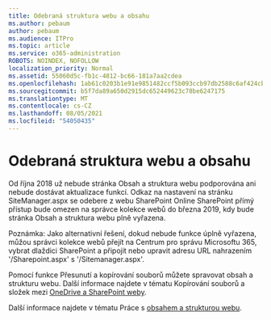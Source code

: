 ```yaml
---
title: Odebraná struktura webu a obsahu
ms.author: pebaum
author: pebaum
ms.audience: ITPro
ms.topic: article
ms.service: o365-administration
ROBOTS: NOINDEX, NOFOLLOW
localization_priority: Normal
ms.assetid: 55060d5c-fb1c-4812-bc66-181a7aa2cdea
ms.openlocfilehash: 1ab61c0203b1e91e9851482ccf5b093ccb97db2588c6af424cbf24c51e7fbcda
ms.sourcegitcommit: b5f7da89a650d2915dc652449623c78be6247175
ms.translationtype: MT
ms.contentlocale: cs-CZ
ms.lasthandoff: 08/05/2021
ms.locfileid: "54050435"
---
```

# <a name="site-and-content-structure-removed"></a>Odebraná struktura webu a obsahu

Od října 2018 už nebude stránka Obsah a struktura webu podporována ani nebude dostávat aktualizace funkcí. Odkaz na nastavení na stránku SiteManager.aspx se odebere z webu SharePoint Online SharePoint přímý přístup bude omezen na správce kolekce webů do března 2019, kdy bude stránka Obsah a struktura webu plně vyřazena. 

Poznámka: Jako alternativní řešení, dokud nebude funkce úplně vyřazena, můžou správci kolekce webů přejít na Centrum pro správu Microsoftu 365, vybrat dlaždici SharePoint a připojit nebo upravit adresu URL nahrazením '/Sharepoint.aspx' s '/Sitemanager.aspx'. 


Pomocí funkce Přesunutí a kopírování souborů můžete spravovat obsah a strukturu webu. Další informace najdete v tématu Kopírování souborů a složek mezi [OneDrive a SharePoint weby](https://support.office.com/article/copy-files-and-folders-between-onedrive-and-sharepoint-sites-67a6323e-7fd4-4254-99a8-35613492a82f). 

Další informace najdete v tématu Práce s [obsahem a strukturou webu](https://support.office.com/article/Work-with-site-content-and-structure-30fcaad9-02b1-4347-8b03-e1ccc5a4c19f).
